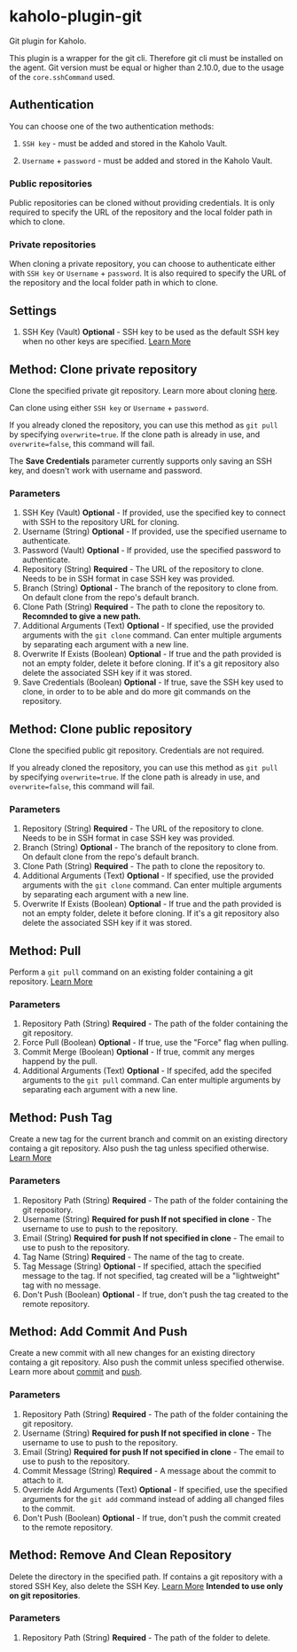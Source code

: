 # kaholo-plugin-git
Git plugin for Kaholo. 

This plugin is a wrapper for the git cli. Therefore git cli must be installed on the agent. 
Git version must be equal or higher than 2.10.0, due to the usage of the `core.sshCommand` used.

## Authentication
You can choose one of the two authentication methods:
1. ```SSH key``` - must be added and stored in the Kaholo Vault. 

2. ```Username``` + ```password``` - must be added and stored in the Kaholo Vault.

### Public repositories
Public repositories can be cloned without providing credentials. It is only required to specify the URL of the repository and the local folder path in which to clone.

### Private repositories
When cloning a private repository, you can choose to authenticate either with ```SSH key``` or ```Username``` + ```password```. It is also required to specify the URL of the  repository and the local folder path in which to clone.

## Settings
1. SSH Key (Vault) **Optional** - SSH key to be used as the default SSH key when no other keys are specified. [Learn More](https://docs.github.com/en/authentication/connecting-to-github-with-ssh/generating-a-new-ssh-key-and-adding-it-to-the-ssh-agent)

## Method: Clone private repository
Clone the specified private git repository. Learn more about cloning [here](https://git-scm.com/docs/git-clone).

Can clone using either ```SSH key``` or ```Username``` + ```password```.

If you already cloned the repository, you can use this method as ```git pull``` by  specifying ```overwrite=true```.
If the clone path is already in use, and ```overwrite=false```, this command will fail.

The **Save Credentials** parameter currently supports only saving an SSH key, and doesn't work with username and password.

### Parameters
1. SSH Key (Vault) **Optional** - If provided, use the specified key to connect with SSH to the repository URL for cloning.
2. Username (String) **Optional** - If provided, use the specified username to authenticate.
3. Password (Vault) **Optional** - If provided, use the specified password to authenticate.
4. Repository (String) **Required** - The URL of the repository to clone. Needs to be in SSH format in case SSH key was provided.
5. Branch (String) **Optional** - The branch of the repository to clone from. On default clone from the repo's default branch.
6. Clone Path (String) **Required** - The path to clone the repository to. **Recomnded to give a new path.**
7. Additional Arguments (Text) **Optional** - If specified, use the provided arguments with the ```git clone``` command.  Can enter multiple arguments by separating each argument with a new line.
8. Overwrite If Exists (Boolean) **Optional** - If true and the path provided is not an empty folder, delete it before cloning. If it's a git repository also delete the associated SSH key if it was stored.
9. Save Credentials (Boolean) **Optional** - If true, save the SSH key used to clone, in order to to be able and do more git commands on the repository. 

## Method: Clone public repository
Clone the specified public git repository. Credentials are not required.

If you already cloned the repository, you can use this method as ```git pull``` by  specifying ```overwrite=true```.
If the clone path is already in use, and ```overwrite=false```, this command will fail.

### Parameters
1. Repository (String) **Required** - The URL of the repository to clone. Needs to be in SSH format in case SSH key was provided.
2. Branch (String) **Optional** - The branch of the repository to clone from. On default clone from the repo's default branch.
3. Clone Path (String) **Required** - The path to clone the repository to. 
4. Additional Arguments (Text) **Optional** - If specified, use the provided arguments with the ```git clone``` command.  Can enter multiple arguments by separating each argument with a new line.
5. Overwrite If Exists (Boolean) **Optional** - If true and the path provided is not an empty folder, delete it before cloning. If it's a git repository also delete the associated SSH key if it was stored.

## Method: Pull
Perform a ```git pull``` command on an existing folder containing a git repository. [Learn More](https://git-scm.com/docs/git-pull)

### Parameters
1. Repository Path (String) **Required** - The path of the folder containing the git repository.
2. Force Pull (Boolean) **Optional** - If true, use the "Force" flag when pulling.
3. Commit Merge (Boolean) **Optional** - If true, commit any merges happend by the pull.
4. Additional Arguments (Text) **Optional** - If specifed, add the specifed arguments to the ```git pull``` command. Can enter multiple arguments by separating each argument with a new line.

## Method: Push Tag
Create a new tag for the current branch and commit on an existing directory containg a git repository. Also push the tag unless specified otherwise. [Learn More](https://git-scm.com/book/en/v2/Git-Basics-Tagging)

### Parameters
1. Repository Path (String) **Required** - The path of the folder containing the git repository.
2. Username (String) **Required for push If not specified in clone** - The username to use to push to the repository.
3. Email (String) **Required for push If not specified in clone** - The email to use to push to the repository.
4. Tag Name (String) **Required** - The name of the tag to create.
5. Tag Message (String) **Optional** - If specified, attach the specified message to the tag. If not specified, tag created will be a "lightweight" tag with no message.
6. Don't Push (Boolean) **Optional** - If true, don't push the tag created to the remote repository.

## Method: Add Commit And Push
Create a new commit with all new changes for an existing directory containg a git repository. Also push the commit unless specified otherwise. Learn more about [commit](https://git-scm.com/docs/git-commit) and [push](https://git-scm.com/docs/git-push).

### Parameters
1. Repository Path (String) **Required** - The path of the folder containing the git repository.
2. Username (String) **Required for push If not specified in clone** - The username to use to push to the repository.
3. Email (String) **Required for push If not specified in clone** - The email to use to push to the repository.
4. Commit Message (String) **Required** - A message about the commit to attach to it.
5. Override Add Arguments (Text) **Optional** - If specified, use the specified arguments for the ```git add``` command instead of adding all changed files to the commit.
6. Don't Push (Boolean) **Optional** - If true, don't push the commit created to the remote repository.

## Method: Remove And Clean Repository
Delete the directory in the specified path. If contains a git repository with a stored SSH Key, also delete the SSH Key. [Learn More](https://git-scm.com/docs/git-clean)
**Intended to use only on git repositories**.

### Parameters
1. Repository Path (String) **Required** - The path of the folder to delete.
